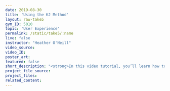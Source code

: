 ```yaml
---
date: 2019-08-30
title: 'Using the KJ Method'
layout: raw-take5
gym_ID: 5010
topic: 'User Experience'
permalink: /static/take5/:name
live: false
instructor: "Heather O'Neill"
video_source:
video_ID:
poster_art:
featured: false
short_description: "<strong>In this video tutorial, you’ll learn how to lorem your ipsum with CSS.</strong> Lorem ipsum dolor sit amet, consetetur sadipscing elitr, sed diam nonumy eirmod tempor invidunt ut labore et dolore magna aliquyam erat, sed diam voluptua."
project_file_source:
project_files:
related_content:
---
```

